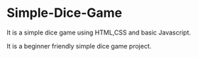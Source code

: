 # Simple-Dice-Game
It is a simple dice game using HTML,CSS and basic Javascript.

It is a beginner friendly simple dice game project.


